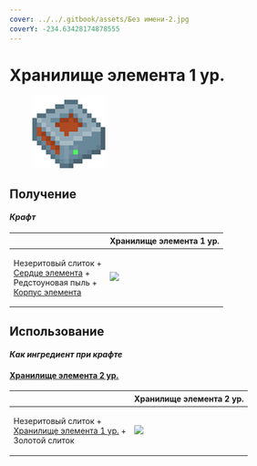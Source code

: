 ```yaml
---
cover: ../../.gitbook/assets/Без имени-2.jpg
coverY: -234.63428174878555
---
```


# Хранилище элемента 1 ур.

<figure><img src="../../.gitbook/assets/item_storage_cell_1k_128.png" alt=""><figcaption></figcaption></figure>

## Получение

#### _Крафт_

| ㅤ                                                                                                                                                        |  Хранилище элемента 1 ур.                              |
| -------------------------------------------------------------------------------------------------------------------------------------------------------- | ------------------------------------------------------ |
| <p>Незеритовый слиток +<br><a href="item_life.md">Сердце элемента</a> +<br>Редстоуновая пыль +<br><a href="item_cell_housing.md">Корпус элемента</a></p> | ![](../../.gitbook/assets/item\_storage\_cell\_1k.png) |

## Использование

#### _Как ингредиент при крафте_

#### [Хранилище элемента 2 ур.](item_storage_cell_4k.md)

| ㅤ                                                                                                                 |  Хранилище элемента 2 ур.                              |
| ----------------------------------------------------------------------------------------------------------------- | ------------------------------------------------------ |
| <p>Незеритовый слиток +<br><a href="item_storage_cell_1k.md">Хранилище элемента 1 ур.</a> +<br>Золотой слиток</p> | ![](../../.gitbook/assets/item\_storage\_cell\_4k.png) |


